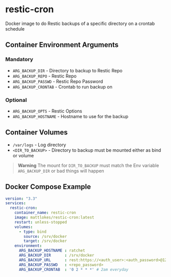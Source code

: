 # restic-cron

Docker image to do Restic backups of a specific directory on a crontab schedule

## Container Environment Arguments
### Mandatory
* `ARG_BACKUP_DIR`     - Directory to backup to Restic Repo
* `ARG_BACKUP_REPO`    - Restic Repo
* `ARG_BACKUP_PASSWD`  - Restic Repo Password
* `ARG_BACKUP_CRONTAB` - Crontab to run backup on

### Optional
* `ARG_BACKUP_OPTS`     - Restic Options
* `ARG_BACKUP_HOSTNAME` - Hostname to use for the backup

## Container Volumes
* `/var/logs`       - Log directory
* `<DIR_TO_BACKUP>` - Directory to backup must be mounted either as bind or volume

> **Warning**
> The mount for `DIR_TO_BACKUP` must match the Env variable `ARG_BACKUP_DIR` or bad things will happen

## Docker Compose Example
``` yaml
version: "3.3"
services:
  restic-cron:
    container_name: restic-cron
    image: mattlokes/restic-cron:latest
    restart: unless-stopped
    volumes:
      - type: bind
        source: /srv/docker
        target: /srv/docker
    environment:
      ARG_BACKUP_HOSTNAME : ratchet
      ARG_BACKUP_DIR      : /srv/docker
      ARG_BACKUP_URL      : rest:https://<auth_user>:<auth_password>@127.0.0.1
      ARG_BACKUP_PASSWD   : <repo_password>
      ARG_BACKUP_CRONTAB  : '0 2 * * *' # 2am everyday
```
